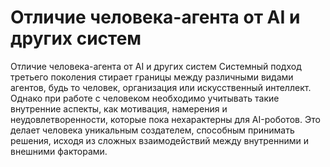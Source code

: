 # Отличие человека-агента от AI и других систем

Отличие человека-агента от AI и других систем
Системный подход третьего поколения стирает границы между различными видами агентов, будь то человек, организация или искусственный интеллект. Однако при работе с человеком необходимо учитывать такие внутренние аспекты, как мотивация, намерения и неудовлетворенности, которые пока нехарактерны для AI-роботов. Это делает человека уникальным создателем, способным принимать решения, исходя из сложных взаимодействий между внутренними и внешними факторами.
